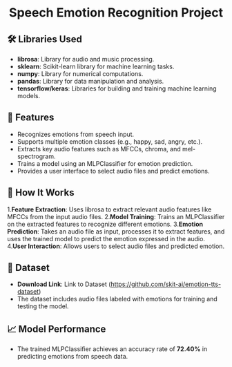 <h1 align="center">Speech Emotion Recognition Project</h1>

## 🛠 Libraries Used
- **librosa**: Library for audio and music processing.
- **sklearn**: Scikit-learn library for machine learning tasks.
- **numpy**: Library for numerical computations.
- **pandas**: Library for data manipulation and analysis.
- **tensorflow/keras**: Libraries for building and training machine learning models.
  
## 🎯 Features
- Recognizes emotions from speech input.
- Supports multiple emotion classes (e.g., happy, sad, angry, etc.).
- Extracts key audio features such as MFCCs, chroma, and mel-spectrogram.
- Trains a model using an MLPClassifier for emotion prediction.
- Provides a user interface to select audio files and predict emotions.

## 🚀 How It Works
1.**Feature Extraction**: Uses librosa to extract relevant audio features like MFCCs from the input audio files.
2.**Model Training**: Trains an MLPClassifier on the extracted features to recognize different emotions.
3.**Emotion Prediction**: Takes an audio file as input, processes it to extract features, and uses the trained model to predict the emotion expressed in the audio.
4.**User Interaction**: Allows users to select audio files and predicted emotion.

## 📂 Dataset
- **Download Link**: Link to Dataset (https://github.com/skit-ai/emotion-tts-dataset)
- The dataset includes audio files labeled with emotions for training and testing the model.

## 📈 Model Performance
- The trained MLPClassifier achieves an accuracy rate of **72.40%** in predicting emotions from speech data.
